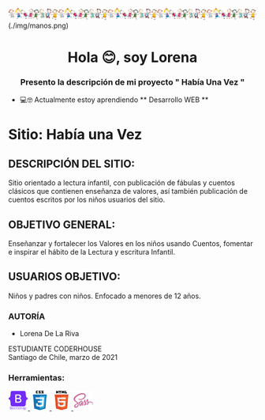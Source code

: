 
![Niños](./img/manos2.png)(./img/manos.png)

<h1 align = "center"> Hola 😊, soy Lorena </h1>
<h3 align = "center"> Presento la descripción de mi proyecto " Había Una Vez "</h3>


- 💻🤓 Actualmente estoy aprendiendo ** Desarrollo WEB **


# **Sitio: Había una Vez**

## DESCRIPCIÓN DEL SITIO: 
Sitio orientado a lectura infantil, con publicación de fábulas y  cuentos clásicos que contienen enseñanza de valores, así también publicación de cuentos escritos por los niños usuarios del sitio.

## OBJETIVO GENERAL: 
Enseñanzar y fortalecer los Valores en los niños usando Cuentos, fomentar e inspirar el hábito de la Lectura y escritura Infantil. 

## USUARIOS OBJETIVO: 
Niños y padres con niños. Enfocado a menores de 12 años.

### AUTORÍA

* Lorena De La Riva

ESTUDIANTE CODERHOUSE<br>
Santiago de Chile, marzo de 2021<br>




<h3 align="left">Herramientas:</h3>
<p align="left"> <a href="https://getbootstrap.com" target="_blank"> <img src="https://raw.githubusercontent.com/devicons/devicon/master/icons/bootstrap/bootstrap-plain-wordmark.svg" alt="bootstrap" width="40" height="40"/> </a> <a href="https://www.w3schools.com/css/" target="_blank"> <img src="https://raw.githubusercontent.com/devicons/devicon/master/icons/css3/css3-original-wordmark.svg" alt="css3" width="40" height="40"/> </a> <a href="https://www.w3.org/html/" target="_blank"> <img src="https://raw.githubusercontent.com/devicons/devicon/master/icons/html5/html5-original-wordmark.svg" alt="html5" width="40" height="40"/> </a> <a href="https://sass-lang.com" target="_blank"> <img src="https://raw.githubusercontent.com/devicons/devicon/master/icons/sass/sass-original.svg" alt="sass" width="40" height="40"/> </a> </p>
